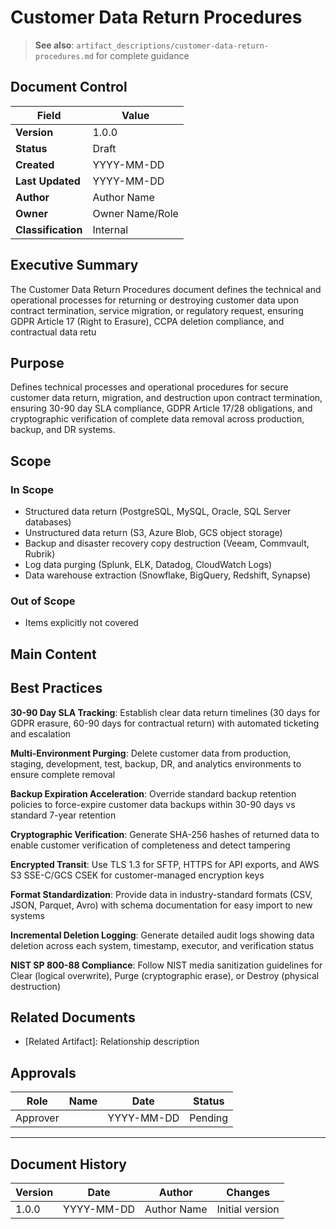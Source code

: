 # Customer Data Return Procedures

> **See also**: `artifact_descriptions/customer-data-return-procedures.md` for complete guidance

## Document Control

| Field | Value |
|-------|-------|
| **Version** | 1.0.0 |
| **Status** | Draft |
| **Created** | YYYY-MM-DD |
| **Last Updated** | YYYY-MM-DD |
| **Author** | Author Name |
| **Owner** | Owner Name/Role |
| **Classification** | Internal |

## Executive Summary

The Customer Data Return Procedures document defines the technical and operational processes for returning or destroying customer data upon contract termination, service migration, or regulatory request, ensuring GDPR Article 17 (Right to Erasure), CCPA deletion compliance, and contractual data retu

## Purpose

Defines technical processes and operational procedures for secure customer data return, migration, and destruction upon contract termination, ensuring 30-90 day SLA compliance, GDPR Article 17/28 obligations, and cryptographic verification of complete data removal across production, backup, and DR systems.

## Scope

### In Scope

- Structured data return (PostgreSQL, MySQL, Oracle, SQL Server databases)
- Unstructured data return (S3, Azure Blob, GCS object storage)
- Backup and disaster recovery copy destruction (Veeam, Commvault, Rubrik)
- Log data purging (Splunk, ELK, Datadog, CloudWatch Logs)
- Data warehouse extraction (Snowflake, BigQuery, Redshift, Synapse)

### Out of Scope

- Items explicitly not covered

## Main Content

<!-- Provide detailed content specific to this artifact type -->
<!-- Refer to the artifact description for required sections -->

## Best Practices

**30-90 Day SLA Tracking**: Establish clear data return timelines (30 days for GDPR erasure, 60-90 days for contractual return) with automated ticketing and escalation

**Multi-Environment Purging**: Delete customer data from production, staging, development, test, backup, DR, and analytics environments to ensure complete removal

**Backup Expiration Acceleration**: Override standard backup retention policies to force-expire customer data backups within 30-90 days vs standard 7-year retention

**Cryptographic Verification**: Generate SHA-256 hashes of returned data to enable customer verification of completeness and detect tampering

**Encrypted Transit**: Use TLS 1.3 for SFTP, HTTPS for API exports, and AWS S3 SSE-C/GCS CSEK for customer-managed encryption keys

**Format Standardization**: Provide data in industry-standard formats (CSV, JSON, Parquet, Avro) with schema documentation for easy import to new systems

**Incremental Deletion Logging**: Generate detailed audit logs showing data deletion across each system, timestamp, executor, and verification status

**NIST SP 800-88 Compliance**: Follow NIST media sanitization guidelines for Clear (logical overwrite), Purge (cryptographic erase), or Destroy (physical destruction)

## Related Documents

- [Related Artifact]: Relationship description

## Approvals

| Role | Name | Date | Status |
|------|------|------|--------|
| Approver | | YYYY-MM-DD | Pending |

---

## Document History

| Version | Date | Author | Changes |
|---------|------|--------|---------|
| 1.0.0 | YYYY-MM-DD | Author Name | Initial version |

